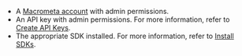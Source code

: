- A [Macrometa account](https://auth-play.macrometa.io/) with admin permissions.
- An API key with admin permissions. For more information, refer to [Create API Keys](../account-management/api-keys/create-api-keys.md).
- The appropriate SDK installed. For more information, refer to [Install SDKs](../sdks/install-sdks.md).
